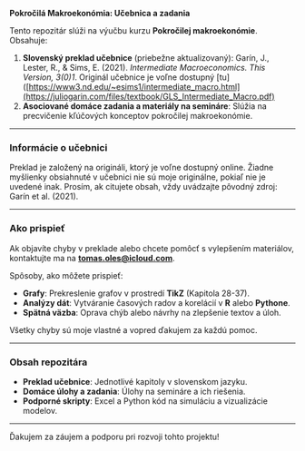 **Pokročilá Makroekonómia:  Učebnica a zadania**  

Tento repozitár slúži na výučbu kurzu **Pokročilej makroekonómie**. Obsahuje:  
1. **Slovenský preklad učebnice** (priebežne aktualizovaný): Garín, J., Lester, R., & Sims, E. (2021). *Intermediate Macroeconomics. This Version, 3(0)1*.  Originál učebnice je voľne dostupný [tu]([https://www3.nd.edu/~esims1/intermediate_macro.html](https://juliogarin.com/files/textbook/GLS_Intermediate_Macro.pdf)
2. **Asociované domáce zadania a materiály na semináre**: Slúžia na precvičenie kľúčových konceptov pokročilej makroekonómie.  

---

### Informácie o učebnici

Preklad je založený na origináli, ktorý je voľne dostupný online. Žiadne myšlienky obsiahnuté v učebnici nie sú moje originálne, pokiaľ nie je uvedené inak. Prosím, ak citujete obsah, vždy uvádzajte pôvodný zdroj: Garín et al. (2021).  

---

### Ako prispieť

Ak objavíte chyby v preklade alebo chcete pomôcť s vylepšením materiálov, kontaktujte ma na **tomas.oles@icloud.com**.  

Spôsoby, ako môžete prispieť:  
- **Grafy**: Prekreslenie grafov v prostredí **TikZ** (Kapitola 28-37).  
- **Analýzy dát**: Vytváranie časových radov a korelácií v **R** alebo **Pythone**.  
- **Spätná väzba**: Oprava chýb alebo návrhy na zlepšenie textov a úloh.  

Všetky chyby sú moje vlastné a vopred ďakujem za každú pomoc.

---

### Obsah repozitára

- **Preklad učebnice**: Jednotlivé kapitoly v slovenskom jazyku.  
- **Domáce úlohy a zadania**: Úlohy na semináre a ich riešenia.
- **Podporné skripty**: Excel a Python kód na simuláciu a vizualizácie modelov.  

---

Ďakujem za záujem a podporu pri rozvoji tohto projektu!  

